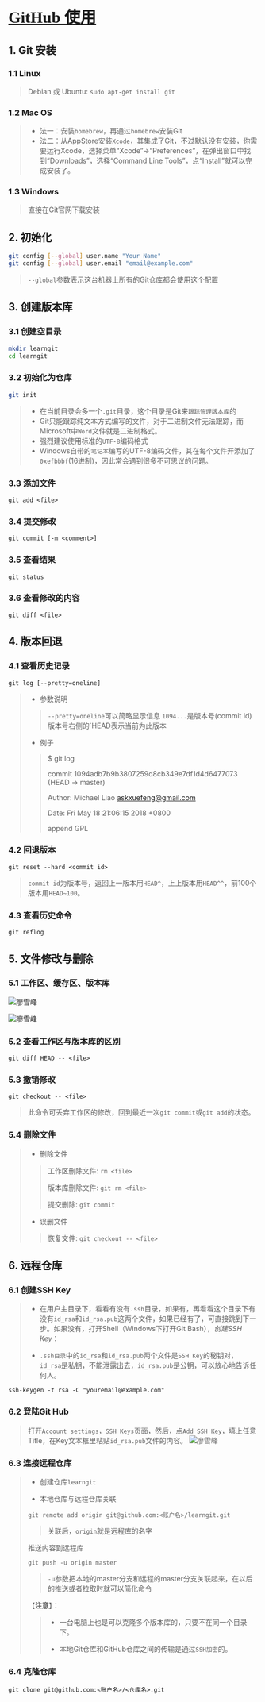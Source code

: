 <!--
 * @Author       : bpf
 * @Date         : 2020-09-22 15:41:19
 * @Description  : 学习使用GitHub
 * @LastEditTime : 2020-10-04 16:14:05
-->

# <font face="微软雅黑" size=6> **[GitHub 使用](https://www.liaoxuefeng.com/wiki/896043488029600)** </font>

## 1. Git 安装

### 1.1 Linux

> Debian 或 Ubuntu: `sudo apt-get install git`

### 1.2 Mac OS

> + 法一：安装`homebrew`，再通过`homebrew`安装Git
> + 法二：从AppStore安装`Xcode`，其集成了Git，不过默认没有安装，你需要运行Xcode，选择菜单“Xcode”->“Preferences”，在弹出窗口中找到“Downloads”，选择“Command Line Tools”，点“Install”就可以完成安装了。

### 1.3 Windows

> 直接在Git官网下载安装

## 2. 初始化

``` bash
git config [--global] user.name "Your Name"
git config [--global] user.email "email@example.com"
```

> `--global`参数表示这台机器上所有的Git仓库都会使用这个配置

## 3. 创建版本库

### 3.1 创建空目录

``` bash
mkdir learngit
cd learngit
```

### 3.2 初始化为仓库

``` bash
git init
```

> + 在当前目录会多一个`.git`目录，这个目录是Git来`跟踪管理版本库`的
> + Git只能跟踪纯文本方式编写的文件，对于二进制文件无法跟踪，而Microsoft中`Word`文件就是二进制格式。
> + 强烈建议使用标准的`UTF-8`编码格式
> + Windows自带的`笔记本`编写的UTF-8编码文件，其在每个文件开添加了`0xefbbbf`(16进制)，因此常会遇到很多不可思议的问题。

### 3.3 添加文件

``` git
git add <file>
```

### 3.4 提交修改

``` git
git commit [-m <comment>]
```

### 3.5 查看结果

``` git
git status
```

### 3.6 查看修改的内容

``` git
git diff <file>
```

## 4. 版本回退

### 4.1 查看历史记录

``` git
git log [--pretty=oneline]
```

> + 参数说明
>
> > `--pretty=oneline`可以简略显示信息
> > `1094...`是版本号(commit id)
> > 版本号右侧的`HEAD表示当前为此版本
>
> + 例子
>
>> $ git log
>>
>> commit 1094adb7b9b3807259d8cb349e7df1d4d6477073 (HEAD -> master)
>>
>> Author: Michael Liao <askxuefeng@gmail.com>
>>
>> Date:   Fri May 18 21:06:15 2018 +0800
>>
>> append GPL

### 4.2 回退版本

``` git
git reset --hard <commit id>
```

> `commit id`为版本号，返回上一版本用`HEAD^`，上上版本用`HEAD^^`，前100个版本用`HEAD~100`。

### 4.3 查看历史命令

``` git
git reflog
```

## 5. 文件修改与删除

### 5.1 工作区、缓存区、版本库

![廖雪峰](https://www.liaoxuefeng.com/files/attachments/919020074026336/0)

![廖雪峰](https://www.liaoxuefeng.com/files/attachments/919020100829536/0)

### 5.2 查看工作区与版本库的区别

``` git
git diff HEAD -- <file>
```

### 5.3 撤销修改

``` git
git checkout -- <file>
```

> 此命令可丢弃工作区的修改，回到最近一次`git commit`或`git add`的状态。

### 5.4 删除文件

> + 删除文件
>
> > 工作区删除文件: `rm <file>`
> >
> > 版本库删除文件: `git rm <file>`
> >
> > 提交删除: `git commit`
>
> + 误删文件
>
> > 恢复文件: `git checkout -- <file>`

## 6. 远程仓库

### 6.1 创建SSH Key

> + 在用户主目录下，看看有没有`.ssh`目录，如果有，再看看这个目录下有没有`id_rsa`和`id_rsa.pub`这两个文件，如果已经有了，可直接跳到下一步。如果没有，打开Shell（Windows下打开Git Bash），*创建SSH Key*：
>
> + `.ssh目录`中的`id_rsa`和`id_rsa.pub`两个文件是`SSH Key`的秘钥对，`id_rsa`是私钥，不能泄露出去，`id_rsa.pub`是公钥，可以放心地告诉任何人。

```git
ssh-keygen -t rsa -C "youremail@example.com"
```

### 6.2 登陆Git Hub

> 打开`Account settings`，`SSH Keys`页面，然后，点`Add SSH Key`，填上任意Title，在Key文本框里粘贴`id_rsa.pub`文件的内容。
![廖雪峰](https://www.liaoxuefeng.com/files/attachments/919021379029408/0)

### 6.3 连接远程仓库

> + 创建仓库`learngit`
>
> + 本地仓库与远程仓库关联
>
> `git remote add origin git@github.com:<账户名>/learngit.git`
>
> > 关联后，`origin`就是远程库的名字
>
> 推送内容到远程库
>
> `git push -u origin master`
>
> > `-u`参数把本地的master分支和远程的master分支关联起来，在以后的推送或者拉取时就可以简化命令
>
> 【**注意**】：
>
> > + 一台电脑上也是可以克隆多个版本库的，只要不在同一个目录下。
> >
> > + 本地Git仓库和GitHub仓库之间的传输是通过`SSH加密`的。

### 6.4 克隆仓库

``` git
git clone git@github.com:<账户名>/<仓库名>.git
```
